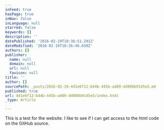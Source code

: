 ```yaml
---
inFeed: true
hasPage: true
inNav: false
inLanguage: null
starred: false
keywords: []
description: ''
datePublished: '2016-02-19T18:36:51.291Z'
dateModified: '2016-02-19T18:36:46.650Z'
authors: []
publisher:
  name: null
  domain: null
  url: null
  favicon: null
title: ''
author: []
sourcePath: _posts/2016-02-19-441e6f12-b44b-445b-ad89-dd898b9145e5.md
published: true
url: 441e6f12-b44b-445b-ad89-dd898b9145e5/index.html
_type: Article

---
```

This is a test for the website. I like to see if I can get access to the html code on the GitHub source.